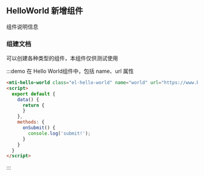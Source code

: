## HelloWorld 新增组件

组件说明信息

### 组建文档

可以创建各种类型的组件，本组件仅供测试使用


:::demo 在 Hello World组件中，包括 name、url 属性
```html
<mti-hello-world class="el-hello-world" name="world" url="https://www.baidu.com/">我是新组件 hello-world 插槽内容</mti-hello-world>
<script>
  export default {
    data() {
      return {
      }
    },
    methods: {
      onSubmit() {
        console.log('submit!');
      }
    }
  }
</script>
```
:::
